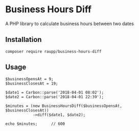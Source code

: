 # Business Hours Diff

A PHP library to calculate business hours between two dates

## Installation
`composer require raupp/business-hours-diff`

## Usage
```
$businessOpensAt = 9;
$businessClosesAt = 19;

$date1 = Carbon::parse('2018-04-01 08:02');
$date2 = Carbon::parse('2018-04-01 22:39');

$minutes = (new BusinessHoursDiff($businessOpensAt, $businessClosesAt))
            ->diff($date1, $date2);
            
echo $minutes;      // 600
```
